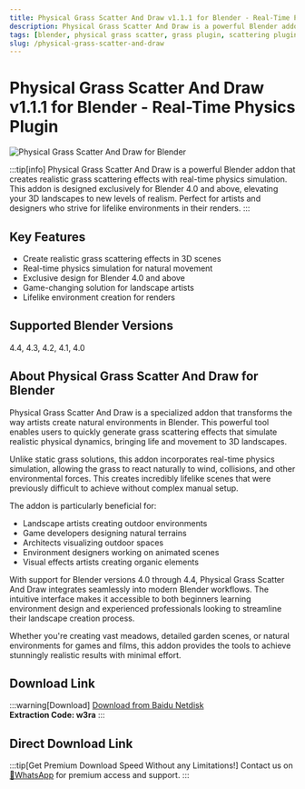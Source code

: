 ```yaml
---
title: Physical Grass Scatter And Draw v1.1.1 for Blender - Real-Time Physics Plugin
description: Physical Grass Scatter And Draw is a powerful Blender addon that creates realistic grass scattering effects with real-time physics simulation. Perfect for landscape artists and environment designers.
tags: [blender, physical grass scatter, grass plugin, scattering plugin, landscape design, real-time physics, environment design, 3d animation, blender addon, vegetation]
slug: /physical-grass-scatter-and-draw
---
```

<!--Above is frontmatter Part-generate depend on content meet Google Seo, you need to balance automation efficiency with Google’s core ranking factors—especially E-E-A-T (Experience, Expertise, Authoritativeness, Trustworthiness), -->

<!--First Part-This is Title -->
# Physical Grass Scatter And Draw v1.1.1 for Blender - Real-Time Physics Plugin

<!--Second Part-This is First Banner -->
![Physical Grass Scatter And Draw for Blender](https://www.gfxcamp.com/wp-content/uploads/2025/08/Physical-Grass-Scatter-And-Draw.jpg)

:::tip[info]
Physical Grass Scatter And Draw is a powerful Blender addon that creates realistic grass scattering effects with real-time physics simulation. This addon is designed exclusively for Blender 4.0 and above, elevating your 3D landscapes to new levels of realism. Perfect for artists and designers who strive for lifelike environments in their renders.
:::

## Key Features

- Create realistic grass scattering effects in 3D scenes
- Real-time physics simulation for natural movement
- Exclusive design for Blender 4.0 and above
- Game-changing solution for landscape artists
- Lifelike environment creation for renders

## Supported Blender Versions

4.4, 4.3, 4.2, 4.1, 4.0



## About Physical Grass Scatter And Draw for Blender

Physical Grass Scatter And Draw is a specialized addon that transforms the way artists create natural environments in Blender. This powerful tool enables users to quickly generate grass scattering effects that simulate realistic physical dynamics, bringing life and movement to 3D landscapes.

Unlike static grass solutions, this addon incorporates real-time physics simulation, allowing the grass to react naturally to wind, collisions, and other environmental forces. This creates incredibly lifelike scenes that were previously difficult to achieve without complex manual setup.

The addon is particularly beneficial for:
- Landscape artists creating outdoor environments
- Game developers designing natural terrains
- Architects visualizing outdoor spaces
- Environment designers working on animated scenes
- Visual effects artists creating organic elements

With support for Blender versions 4.0 through 4.4, Physical Grass Scatter And Draw integrates seamlessly into modern Blender workflows. The intuitive interface makes it accessible to both beginners learning environment design and experienced professionals looking to streamline their landscape creation process.

Whether you're creating vast meadows, detailed garden scenes, or natural environments for games and films, this addon provides the tools to achieve stunningly realistic results with minimal effort.

## Download Link

:::warning[Download]
[Download from Baidu Netdisk](https://pan.baidu.com/s/1xRxMkEQl969tpln7ZH-CFA?pwd=w3ra)  
**Extraction Code: w3ra**
:::

## Direct Download Link
:::tip[Get Premium Download Speed Without any Limitations!]
Contact us on [💬WhatsApp](https://wa.me/+8613237610083) for premium  access and support.
:::
